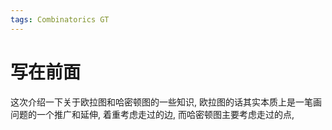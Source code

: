 ```yaml
---
tags: Combinatorics GT
---
```


#  写在前面

这次介绍一下关于欧拉图和哈密顿图的一些知识, 欧拉图的话其实本质上是一笔画问题的一个推广和延伸, 着重考虑走过的边, 而哈密顿图主要考虑走过的点, 